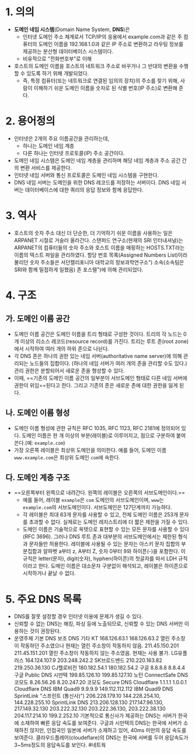 # 1. 의의
- **도메인 네임 시스템**(Domain Name System, **DNS**)은 
	- 인터넷 도메인 주소 체계로서 TCP/IP의 응용에서 example.com과 같은 주 컴퓨터의 도메인 이름을 192.168.1.0과 같은 IP 주소로 변환하고 라우팅 정보를 제공하는 분산형 데이터베이스 시스템이다.
	- 비유적으로 "전화번호부"로 이해 
- 호스트의 도메인 이름을 호스트의 네트워크 주소로 바꾸거나 그 반대의 변환을 수행할 수 있도록 하기 위해 개발되었다. 
	- 즉, 특정 컴퓨터(또는 네트워크로 연결된 임의의 장치)의 주소를 찾기 위해, 사람이 이해하기 쉬운 도메인 이름을 숫자로 된 식별 번호(IP 주소)로 변환해 준다.
# 2. 용어정의 
- 인터넷은 2개의 주요 이름공간을 관리하는데, 
	- 하나는 도메인 네임 계층 
	- 다른 하나는 인터넷 프로토콜(IP) 주소 공간이다.
-  도메인 네임 시스템은 도메인 네임 계층을 관리하며 해당 네임 계층과 주소 공간 간의 변환 서비스를 제공한다. 
- 인터넷 네임 서버와 통신 프로토콜은 도메인 네임 시스템을 구현한다.
- DNS 네임 서버는 도메인을 위한 DNS 레코드를 저장하는 서버이다. DNS 네임 서버는 데이터베이스에 대한 쿼리의 응답 정보와 함께 응답한다. 
# 3. 역사
- 호스트의 숫자 주소 대신 더 단순한, 더 기억하기 쉬운 이름을 사용하는 일은 ARPANET 시절로 거슬러 올라간다. 스탠퍼드 연구소(현재의 SRI 인터내셔널)는 ARPANET의 컴퓨터들의 숫자 주소와 호스트 이름을 매핑하는 HOSTS.TXT라는 이름의 텍스트 파일을 관리하였다. 할당 번호 목록(Assigned Numbers List)이라 불리던 숫자 주소들은 서던캘리포니아 대학교의 정보과학연구소") 소속(소속팀은 SRI와 함께 밀접하게 일했음) 존 포스텔")에 의해 관리되었다.
# 4. 구조
## 가. 도메인 이름 공간
- 도메인 이름 공간은 도메인 이름을 트리 형태로 구성한 것이다. 트리의 각 노드는 0개 이상의 리소스 레코드(resource record)를 가진다. 트리는 루트 존(root zone)에서 시작하여 여러 개의 하위 존으로 나뉜다. 
- 각 DNS 존은 하나의 권한 있는 네임 서버(authoritative name server)에 의해 관리되는 노드들의 집합이다. (하나의 네임 서버가 여러 개의 존을 관리할 수도 있다.) 관리 권한은 분할되어서 새로운 존을 형성할 수 있다. 
- 이때, ==기존의 도메인 이름 공간의 일부분이 서브도메인 형태로 다른 네임 서버에 권한이 위임==된다고 한다. 그리고 기존의 존은 새로운 존에 대한 권한을 잃게 된다. 
## 나. 도메인 이름 형성
- 도메인 이름 형성에 관한 규칙은 RFC 1035, RFC 1123, RFC 2181에 정의되어 있다. 도메인 이름은 한 개 이상의 부분(레이블)로 이루어지고, 점으로 구분하여 붙여 쓴다.(예: `example.com`) 
- 가장 오른쪽 레이블은 최상위 도메인을 의미한다. 예를 들어, 도메인 이름 `www.example.com`은 최상위 도메인 `com`에 속한다. 
## 다. 도메인 계층 구조
- ==오른쪽부터 왼쪽으로 내려간다. 왼쪽의 레이블은 오른쪽의 서브도메인이다.== 
	- 예를 들어, 레이블 `example`은 `com` 도메인의 서브도메인이며, `www`는 `example.com`의 서브도메인이다. 서브도메인은 127단계까지 가능하다. 
	- 각 레이블은 최대 63개 문자를 사용할 수 있고, 전체 도메인 이름은 253개 문자를 초과할 수 없다. 실제로는 도메인 레지스트리에 더 짧은 제한을 가질 수 있다. 
	- 도메인 이름은 기술적으로 옥텟으로 표현할 수 있는 모든 문자를 사용할 수 있다(RFC 3696). 그러나 DNS 루트 존과 대부분의 서브도메인에서는 제한된 형식과 문자들만 허용한다. 레이블에 사용될 수 있는 문자는 아스키 문자 집합의 부분집합과 알파벳 a부터 z, A부터 Z, 숫자 0부터 9와 하이픈(-)을 포함한다. 이 규칙은 letter(문자), digit(숫자), hyphen(하이픈)의 첫글자를 따서 LDH 규칙이라고 한다. 도메인 이름은 대소문자 구분없이 해석되고, 레이블은 하이픈으로 시작하거나 끝날 수 없다.
# 5. 주요 DNS 목록
- DNS를 잘못 설정할 경우 인터넷 이용에 문제가 생길 수 있다. 
- 신뢰할 수 없는 DNS는 해킹, 파싱 등에 노출되므로, 신뢰할 수 있는 DNS 서버만 이용하는 것이 권장된다. 
- 운영주체 기본 DNS 보조 DNS 기타 KT 168.126.63.1 168.126.63.2 열린 주소창이 작동하던 주소였으나 현재는 열린 주소창이 작동하지 않음. 211.45.150.201 211.45.151.201 열린 주소창이 작동하지 않는 주소였음. 현재는 사용 불가. LG유플러스 164.124.107.9 203.248.242.2 SK브로드밴드 210.220.163.82 219.250.36.130 CJ헬로비전 180.182.54.1 180.182.54.2 구글 8.8.8.8 8.8.4.4 구글 Public DNS 시만텍 199.85.126.10 199.85.127.10 노턴 ConnectSafe DNS 코모도 8.26.56.26 8.20.247.20 코모도 Secure DNS Cloudflare 1.1.1.1 1.0.0.1 Cloudflare DNS IBM Quad9 9.9.9.9 149.112.112.112 IBM Quad9 DNS SprintLink "스프린트 (통신사)") 206.228.179.10 144.228.254.10, 144.228.255.10 SprintLink DNS 213.206.128.130 217.147.96.130, 217.149.32.130 203.222.32.130 203.222.36.130, 203.222.38.130 204.117.214.10 199.2.252.10 기본적으로 통신사가 제공하는 DNS는 서버가 한국에 소재하여 빠른 응답 속도를 보여준다. 구글과 시만텍의 DNS는 한국에 서버가 소재하진 않지만, 인접국인 일본에 서버가 소재하고 있어, 40ms 미만의 응답 속도를 보여준다. 클라우드플레어(cloudeflare)의 DNS는 한국에 서버를 두어 응답속도가 3~5ms정도의 응답속도를 보인다.
#네트웍 